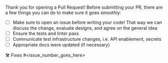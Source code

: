 Thank you for opening a Pull Request! Before submitting your PR, there are a few things you can do to make sure it goes smoothly:
- [ ] Make sure to open an issue before writing your code! That way we can discuss the change, evaluate designs, and agree on the general idea
- [ ] Ensure the tests and linter pass
- [ ] Communicate test infrastructure changes, i.e. API enablement, secrets
- [ ] Appropriate docs were updated (if necessary)

🛠️ Fixes #<issue_number_goes_here>